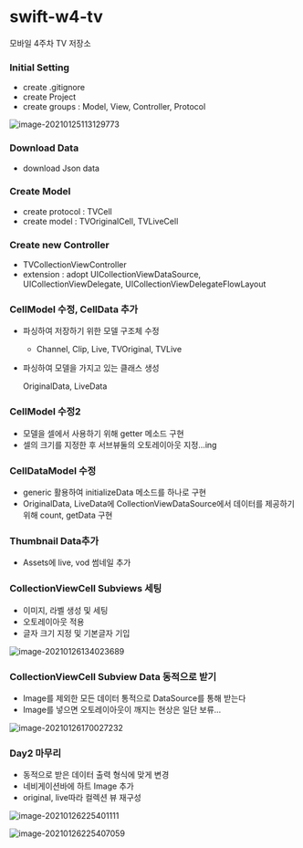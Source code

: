 # swift-w4-tv
모바일 4주차 TV 저장소



### Initial Setting

- create .gitignore
- create Project
- create groups : Model, View, Controller, Protocol

![image-20210125113129773](README.assets/image-20210125113129773.png)

### Download Data

- download Json data

### Create Model

- create protocol : TVCell
- create model : TVOriginalCell, TVLiveCell

### Create new Controller

- TVCollectionViewController
- extension : adopt UICollectionViewDataSource, UICollectionViewDelegate, UICollectionViewDelegateFlowLayout

### CellModel 수정, CellData 추가

- 파싱하여 저장하기 위한 모델 구조체 수정

  - Channel, Clip, Live, TVOriginal, TVLive

- 파싱하여 모델을 가지고 있는 클래스 생성

  OriginalData, LiveData

### CellModel 수정2

- 모델을 셀에서 사용하기 위해 getter 메소드 구현
- 셀의 크기를 지정한 후 서브뷰둘의 오토레이아웃 지정...ing

### CellDataModel 수정

- generic 활용하여 initializeData 메소드를 하나로 구현
- OriginalData, LiveData에 CollectionViewDataSource에서 데이터를 제공하기 위해 count, getData 구현

### Thumbnail Data추가

- Assets에 live, vod 썸네일 추가

### CollectionViewCell Subviews 세팅

- 이미지, 라벨 생성 및 세팅
- 오토레이아웃 적용
- 글자 크기 지정 및 기본글자 기입

![image-20210126134023689](README.assets/image-20210126134023689.png)

### CollectionViewCell  Subview Data 동적으로 받기

- Image를 제외한 모든 데이터 통적으로 DataSource를 통해 받는다
- Image를 넣으면 오토레이아웃이 깨지는 현상은 일단 보류...

![image-20210126170027232](README.assets/image-20210126170027232.png)

### Day2 마무리

- 동적으로 받은 데이터 출력 형식에 맞게 변경
- 네비게이션바에 하트 Image 추가
- original, live따라 컬렉션 뷰 재구성

![image-20210126225401111](README.assets/image-20210126225401111.png)

![image-20210126225407059](README.assets/image-20210126225407059.png)



